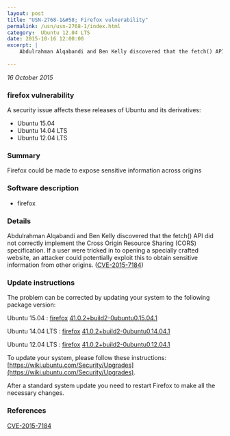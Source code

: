 ```yaml
---
layout: post
title: "USN-2768-1&#58; Firefox vulnerability"
permalink: /usn/usn-2768-1/index.html
category:  Ubuntu 12.04 LTS
date: 2015-10-16 12:00:00
excerpt: |
    Abdulrahman Alqabandi and Ben Kelly discovered that the fetch() API did not correctly implement the Cross Origin Resource Sharing (CORS) specification. If a user were tricked in to opening a specially crafted website, an attacker could potentially exploit this to obtain sensitive information from other origins. ([CVE-2015-7184](http://people.ubuntu.com/~ubuntu-security/cve/CVE-2015-7184)) 
    
--- 
```

 
 

*16 October 2015*

### firefox vulnerability

A security issue affects these releases of Ubuntu and its derivatives:

* Ubuntu 15.04
* Ubuntu 14.04 LTS
* Ubuntu 12.04 LTS

### Summary

Firefox could be made to expose sensitive information across origins 

### Software description

* firefox 

### Details

Abdulrahman Alqabandi and Ben Kelly discovered that the fetch() API did not correctly implement the Cross Origin Resource Sharing (CORS) specification. If a user were tricked in to opening a specially crafted website, an attacker could potentially exploit this to obtain sensitive information from other origins. ([CVE-2015-7184](http://people.ubuntu.com/~ubuntu-security/cve/CVE-2015-7184)) 

### Update instructions

The problem can be corrected by updating your system to the following package version:

Ubuntu 15.04
 : [firefox](https://launchpad.net/ubuntu/+source/firefox) <span> [41.0.2+build2-0ubuntu0.15.04.1](https://launchpad.net/ubuntu/+source/firefox/41.0.2+build2-0ubuntu0.15.04.1) </span> 

Ubuntu 14.04 LTS
 : [firefox](https://launchpad.net/ubuntu/+source/firefox) <span> [41.0.2+build2-0ubuntu0.14.04.1](https://launchpad.net/ubuntu/+source/firefox/41.0.2+build2-0ubuntu0.14.04.1) </span> 

Ubuntu 12.04 LTS
 : [firefox](https://launchpad.net/ubuntu/+source/firefox) <span> [41.0.2+build2-0ubuntu0.12.04.1](https://launchpad.net/ubuntu/+source/firefox/41.0.2+build2-0ubuntu0.12.04.1) </span> 

To update your system, please follow these instructions: [https://wiki.ubuntu.com/Security/Upgrades](https://wiki.ubuntu.com/Security/Upgrades).

After a standard system update you need to restart Firefox to make all the necessary changes. 

### References

 
 [CVE-2015-7184](http://people.ubuntu.com/~ubuntu-security/cve/CVE-2015-7184)
 


